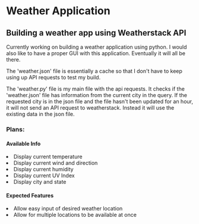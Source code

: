 # Weather Application
<h2>Building a weather app using Weatherstack API</h2>

Currently working on building a weather application using python. I would also like to have a proper GUI with this application. Eventually it will all be there. 

<p>The 'weather.json' file is essentially a cache so that I don't have to keep using up API requests to test my build.</p>
<p>The 'weather.py' file is my main file with the api requests. It checks if the 'weather.json' file has information from the current city in the query.
If the requested city is in the json file and the file hasn't been updated for an hour, it will not send an API request to weatherstack. Instead it will use the existing data in the json file.</p>

<h3>Plans:</h3>
<h4>Available Info</h4>
<li>Display current temperature</li>
<li>Display current wind and direction</li>
<li>Display current humidity</li>
<li>Display current UV Index</li>
<li>Display city and state</li>

<h4>Expected Features</h4>
<li>Allow easy input of desired weather location</li>
<li>Allow for multiple locations to be available at once</li>
